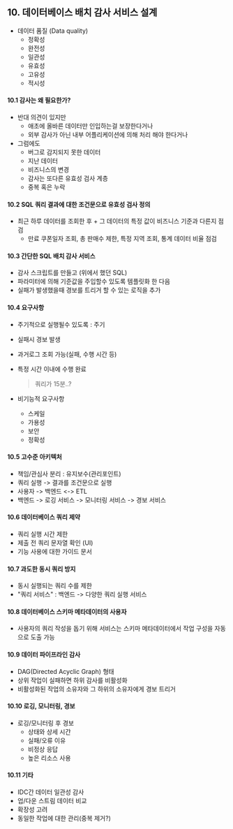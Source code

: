 ## 10. 데이터베이스 배치 감사 서비스 설계

- 데이터 품질 (Data quality)
  - 정확성
  - 완전성
  - 일관성
  - 유효성
  - 고유성
  - 적시성

#### 10.1 감사는 왜 필요한가?
- 반대 의견이 있지만
  - 애초에 올바른 데이터만 인입하는걸 보장한다거나
  - 외부 감사가 아닌 내부 어플리케이션에 의해 처리 해야 한다거나
- 그럼에도
  - 버그로 감지되지 못한 데이터
  - 지난 데이터
  - 비즈니스의 변경
  - 감사는 또다른 유효성 검사 계층
  - 중복 혹은 누락

#### 10.2 SQL 쿼리 결과에 대한 조건문으로 유효성 검사 정의
- 최근 하루 데이터를 조회한 후 + 그 데이터의 특정 값이 비즈니스 기준과 다른지 점검
  - 만료 쿠폰일자 조회, 총 판매수 제한, 특정 지역 조회, 통계 데이터 비율 점검

#### 10.3 간단한 SQL 배치 감사 서비스
- 감사 스크립트를 만들고 (위에서 했던 SQL)
- 파라미터에 의해 기준값을 주입할수 있도록 템플릿화 한 다음
- 실패가 발생했을때 경보를 트리거 할 수 있는 로직을 추가

#### 10.4 요구사항
- 주기적으로 실행될수 있도록 : 주기
- 실패시 경보 발생
- 과거로그 조회 가능(실패, 수행 시간 등)
- 특정 시간 이내에 수행 완료
  > 쿼리가 15분..?

- 비기능적 요구사항
  - 스케일
  - 가용성
  - 보안
  - 정확성

#### 10.5 고수준 아키텍처
- 책임/관심사 분리 : 유지보수(관리포인트)
- 쿼리 실행 -> 결과를 조건문으로 실행
- 사용자 -> 백엔드 <-> ETL
- 백엔드 -> 로깅 서비스 -> 모니터링 서비스 -> 경보 서비스

#### 10.6 데이터베이스 쿼리 제약
- 쿼리 실행 시간 제한
- 제출 전 쿼리 문자열 확인 (UI)
- 기능 사용에 대한 가이드 문서

#### 10.7 과도한 동시 쿼리 방지
- 동시 실행되는 쿼리 수를 제한
- "쿼리 서비스" : 백엔드 -> 다양한 쿼리 실행 서비스

#### 10.8 데이터베이스 스키마 메타데이터의 사용자
- 사용자의 쿼리 작성을 돕기 위해 서비스는 스키마 메타데이터에서 작업 구성을 자동으로 도출 가능

#### 10.9 데이터 파이프라인 감사
- DAG(Directed Acyclic Graph) 형태
- 상위 작업이 실패하면 하위 감사를 비활성화
- 비활성화된 작업의 소유자와 그 하위의 소유자에게 경보 트리거

#### 10.10 로깅, 모니터링, 경보
- 로깅/모니터링 후 경보
  - 상태와 상세 시간
  - 실패/오류 이유
  - 비정상 응답
  - 높은 리소스 사용

#### 10.11 기타
- IDC간 데이터 일관성 감사
- 업/다운 스트림 데이터 비교
- 확장성 고려
- 동일한 작업에 대한 관리(중복 제거?)